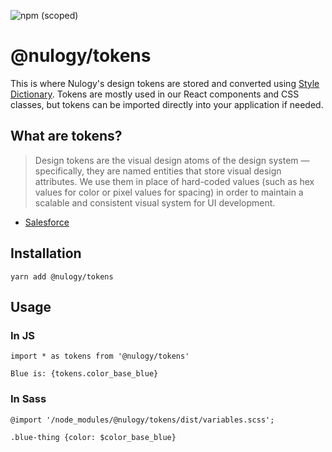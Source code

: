 ![npm (scoped)](https://img.shields.io/npm/v/@nulogy/tokens.svg?color=blue)

# @nulogy/tokens
This is where Nulogy's design tokens are stored and converted using [Style Dictionary](https://amzn.github.io/style-dictionary). Tokens are mostly used in our React components and CSS classes, but tokens can be imported directly into your application if needed. 

## What are tokens?
> Design tokens are the visual design atoms of the design system — specifically, they are named entities that store visual design attributes. We use them in place of hard-coded values (such as hex values for color or pixel values for spacing) in order to maintain a scalable and consistent visual system for UI development.
- [Salesforce](https://www.lightningdesignsystem.com/design-tokens/)

## Installation
`yarn add @nulogy/tokens`

## Usage 

### In JS 
`import * as tokens from '@nulogy/tokens'`

`Blue is: {tokens.color_base_blue}`

### In Sass
`@import '/node_modules/@nulogy/tokens/dist/variables.scss';`

`.blue-thing {color: $color_base_blue}`
